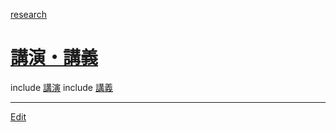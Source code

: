 ---
---
[research](/research)
# [講演・講義](/講演・講義)
include [講演](/講演)
include [講義](/講義)

----
[Edit](https://github.com/vitroid/vitroid.github.io/edit/master/MD/講演・講義.md)
